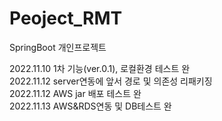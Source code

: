 # Peoject_RMT
SpringBoot 개인프로젝트


2022.11.10  1차 기능(ver.0.1), 로컬환경 테스트 완<br>
2022.11.12  server연동에 앞서 경로 및 의존성 리패키징<br>
2022.11.12  AWS jar 배포 테스트 완<br>
2022.11.13  AWS&RDS연동 및 DB테스트 완<br>
